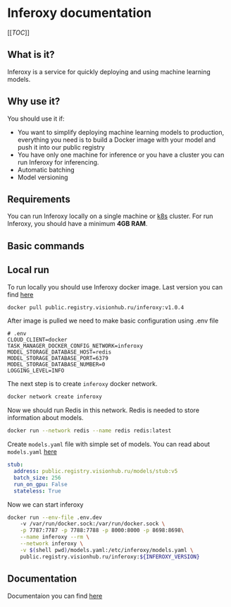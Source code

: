 # Inferoxy documentation

[[_TOC_]]

## What is it?

Inferoxy is a service for quickly deploying and using machine learning models.

## Why use it?

You should use it if:
- You want to simplify deploying machine learning models to production, everything you need is to build a Docker image with your model and push it into our public registry
- You have only one machine for inference or you have a cluster you can run Inferoxy for inferencing.
- Automatic batching
- Model versioning

## Requirements
You can run Inferoxy locally on a single machine or [k8s](https://kubernetes.io/) cluster. 
For run Inferoxy, you should have a minimum **4GB RAM**. 

## Basic commands

## Local run
To run locally you should use Inferoxy docker image. Last version you can find [here](https://gitlab.com/eora/data-lab/visionhub/inferoxy/-/releases)
```bash
docker pull public.registry.visionhub.ru/inferoxy:v1.0.4
```
After image is pulled we need to make basic configuration using .env file
```env
# .env
CLOUD_CLIENT=docker
TASK_MANAGER_DOCKER_CONFIG_NETWORK=inferoxy
MODEL_STORAGE_DATABASE_HOST=redis
MODEL_STORAGE_DATABASE_PORT=6379
MODEL_STORAGE_DATABASE_NUMBER=0
LOGGING_LEVEL=INFO
```
The next step is to create `inferoxy` docker network.
```bash
docker network create inferoxy
```
Now we should run Redis in this network. Redis is needed to store information about models.
```bash
docker run --network redis --name redis redis:latest 
```
Create `models.yaml` file with simple set of models. You can read about `models.yaml` [here](models_yaml) 
```yaml
stub:
  address: public.registry.visionhub.ru/models/stub:v5
  batch_size: 256
  run_on_gpu: False
  stateless: True
```

Now we can start inferoxy
```bash
docker run --env-file .env.dev 
	-v /var/run/docker.sock:/var/run/docker.sock \
	-p 7787:7787 -p 7788:7788 -p 8000:8000 -p 8698:8698\
	--name inferoxy --rm \
	--network inferoxy \
	-v $(shell pwd)/models.yaml:/etc/inferoxy/models.yaml \
	public.registry.visionhub.ru/inferoxy:${INFEROXY_VERSION}
```

## Documentation

Documentaion you can find [here](https://github.com/eora-ai/inferoxy/wiki)

